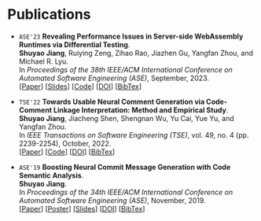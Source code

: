# Publications

* `ASE'23` **Revealing Performance Issues in Server-side WebAssembly Runtimes via Differential Testing**.  
  **Shuyao Jiang**, Ruiying Zeng, Zihao Rao, Jiazhen Gu, Yangfan Zhou, and Michael R. Lyu.  
  In *Proceedings of the 38th IEEE/ACM International Conference on Automated Software Engineering (ASE)*, September, 2023.  
  [[Paper](https://shuyaojiang.github.io/publications/ase23/ASE23_WarpDiff_Proc.pdf)]
  [[Slides](https://shuyaojiang.github.io/publications/ase23/ASE23_WarpDiff_Slides.pdf)]
  [[Code](https://github.com/ShuyaoJiang/WarpDiff)]
  [[DOI](https://doi.org/10.1109/ASE56229.2023.00088)]
  [[BibTex](https://shuyaojiang.github.io/publications/ase23/ase23-bibtex.txt)]

* `TSE'22` **Towards Usable Neural Comment Generation via Code-Comment Linkage Interpretation: Method and Empirical Study**.  
  **Shuyao Jiang**, Jiacheng Shen, Shengnan Wu, Yu Cai, Yue Yu, and Yangfan Zhou.  
  In *IEEE Transactions on Software Engineering (TSE)*, vol. 49, no. 4 (pp. 2239-2254), October, 2022.  
  [[Paper](https://shuyaojiang.github.io/publications/tse22/TSE22_CCLink.pdf)]
  [[Code](https://github.com/CCLink-demo)]
  [[DOI](https://doi.org/10.1109/TSE.2022.3214859)]
  [[BibTex](https://shuyaojiang.github.io/publications/tse22/tse22-bibtex.txt)]

* `ASE'19` **Boosting Neural Commit Message Generation with Code Semantic Analysis**.   
  **Shuyao Jiang**.  
  In *Proceedings of the 34th IEEE/ACM International Conference on Automated Software Engineering (ASE)*, November, 2019.  
  [[Paper](https://shuyaojiang.github.io/publications/ase19/ase19-src-paper.pdf)]
  [[Poster](https://shuyaojiang.github.io/publications/ase19/src-poster.pdf)]
  [[Slides](https://shuyaojiang.github.io/publications/ase19/src-slides.pdf)]
  [[DOI](https://doi.org/10.1109/ASE.2019.00162)]
  [[BibTex](https://shuyaojiang.github.io/publications/ase19/ase19-bibtex.txt)]
  